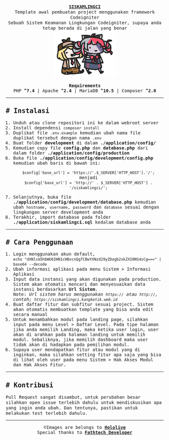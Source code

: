 <p align="center">
 <br />
 <samp>
  <b><a rel="nofollow noopener noreferrer" target="_blank" href="https://github.com/kangketikonlen/siskamlingci">SISKAMLINGCI</a></b>
  <br />
  Template awal pembuatan project menggunakan framework Codeigniter<br />
  Sebuah Sistem Keamanan Lingkungan Codeigniter, supaya anda tetap berada di jalan yang benar
 </samp>
 <br />
 <img src="https://raw.githubusercontent.com/kangketikonlen/kangketikonlen/main/assets/watollie.gif" width="200"/>
</p>

<samp>
  <p align="center">
    <b>Requirements</b><br />
    PHP <b>^7.4</b> | Apache <b>^2.4</b> | MariaDB <b>^10.5</b> | Composer <b>^2.0</b>
  </p>
  <hr />
  
  <h2># Instalasi</h2>
  <ol>
    <li>Unduh atau clone repositori ini ke dalam webroot server</li>
    <li>Install dependensi <code>composer install</code></li>
    <li>Duplikat file <code>.env.example</code> kemudian ubah nama file duplikat tersebut dengan nama <code>.env</code></li>
    <li>Buat folder <b>development</b> di dalam <b>./application/config/</b></li>
    <li>Kemudian copy file <b>config.php</b> dan <b>database.php</b> dari dalam folder <b>./application/config/production</b></li>
    <li>Buka file <b>./application/config/development/config.php</b> kemudian ubah baris di bawah ini: <br /> <p align="center"><code>$config['base_url'] = 'https://'.$_SERVER['HTTP_HOST'].'/';</code><br /> menjadi <br /> <code>$config['base_url'] = 'http://' . $_SERVER['HTTP_HOST'] . '/siskamlingci/';</code></p>
    </li>
    <li>Selanjutnya, buka file <b>./application/config/development/database.php</b> kemudian ubah <code>hostname</code>, <code>username</code>, <code>password</code> dan <code>database</code> sesuai dengan lingkungan server development anda</li>
    <li>Terakhir, import database pada folder <b>./application/siskamlingci.sql</b> kedalam database anda</b>
  </ol>
  <hr />
  
  <h2># Cara Penggunaan</h2>
  <ol>
    <li>Login menggunakan akun default, <br /><code>echo "dXNlcm5hbWU6IHN1cHBvcnQgfCBwYXNzd29yZDogb2xkZXI0NS4sCg===" | base64 --decode</code></li>
    <li>Ubah informasi aplikasi pada menu Sistem > Informasi Aplikasi</li>
    <li>Input data instansi yang akan digunakan pada production. Sistem akan otomatis mencari dan menyesuaikan data instansi berdasarkan <b>Url Sistem</b>. <br />Note: <i>Url sistem harus menggunakan <code>https://</code> atau <code>http://</code>, contoh; <code>https://siskamlingci.kangketik.web.id</code></i>
    <li>Buat daftar fitur dan subfitur sesuai project. Sistem akan otomatis membuatkan template yang bisa anda edit secara manual</li>
	<li>Untuk menambahkan modul pada landing page, silahkan input pada menu Level > Daftar Level. Pada tipe halaman jika anda memilih Landing, maka ketika user login, user akan di arahkan pada halaman landing untuk memilih modul. Sebaliknya, jika memilih dashboard maka user tidak akan di hadapkan pada pemilihan modul.
	<li>Supaya user mendapatkan fitur atau modul yang di inginkan, maka silahkan setting fitur apa saja yang bisa di lihat oleh user pada menu Sistem > Hak Akses Modul dan Hak Akses Fitur.
  </ol>
  <hr />

  <h2># Kontribusi</h2>
  Pull Request sangat disambut, untuk perubahan besar silahkan open issue terlebih dahulu untuk mendiskusikan apa yang ingin anda ubah. Dan tentunya, pastikan untuk melakukan test terlebih dahulu.
  <hr />

  <p align="center">
  	&copy;Images are belongs to <b><a href="https://www.hololive.tv/" target="_blank">Hololive</a></b><br />
	Special thanks to <b><a rel="nofollow noopener noreferrer" href="https://github.com/fathtech">Fathtech Developer</a></b>
  </p>
</samp>